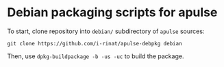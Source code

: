 Debian packaging scripts for apulse
===================================

To start, clone repository into `debian/` subdirectory of `apulse` sources:
```
git clone https://github.com/i-rinat/apulse-debpkg debian
```

Then, use `dpkg-buildpackage -b -us -uc` to build the package.
